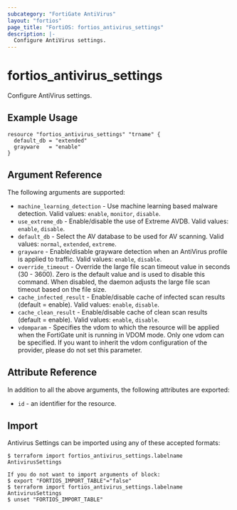 ```yaml
---
subcategory: "FortiGate AntiVirus"
layout: "fortios"
page_title: "FortiOS: fortios_antivirus_settings"
description: |-
  Configure AntiVirus settings.
---
```


# fortios_antivirus_settings
Configure AntiVirus settings.

## Example Usage

```hcl
resource "fortios_antivirus_settings" "trname" {
  default_db = "extended"
  grayware   = "enable"
}
```

## Argument Reference

The following arguments are supported:

* `machine_learning_detection` - Use machine learning based malware detection. Valid values: `enable`, `monitor`, `disable`.
* `use_extreme_db` - Enable/disable the use of Extreme AVDB. Valid values: `enable`, `disable`.
* `default_db` - Select the AV database to be used for AV scanning. Valid values: `normal`, `extended`, `extreme`.
* `grayware` - Enable/disable grayware detection when an AntiVirus profile is applied to traffic. Valid values: `enable`, `disable`.
* `override_timeout` - Override the large file scan timeout value in seconds (30 - 3600). Zero is the default value and is used to disable this command. When disabled, the daemon adjusts the large file scan timeout based on the file size.
* `cache_infected_result` - Enable/disable cache of infected scan results (default = enable). Valid values: `enable`, `disable`.
* `cache_clean_result` - Enable/disable cache of clean scan results (default = enable). Valid values: `enable`, `disable`.
* `vdomparam` - Specifies the vdom to which the resource will be applied when the FortiGate unit is running in VDOM mode. Only one vdom can be specified. If you want to inherit the vdom configuration of the provider, please do not set this parameter.


## Attribute Reference

In addition to all the above arguments, the following attributes are exported:
* `id` - an identifier for the resource.

## Import

Antivirus Settings can be imported using any of these accepted formats:
```
$ terraform import fortios_antivirus_settings.labelname AntivirusSettings

If you do not want to import arguments of block:
$ export "FORTIOS_IMPORT_TABLE"="false"
$ terraform import fortios_antivirus_settings.labelname AntivirusSettings
$ unset "FORTIOS_IMPORT_TABLE"
```
